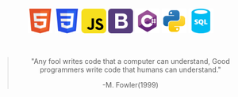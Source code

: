 <p align="center">
<!--   <strong>Technologies</strong> -->
</p>

<p align="center">
  <code><img height="50" src="./icons_tecnologias/html5-svgrepo-com.svg" alt="Hypertext Markup language" title="Html5" /></code>
  <code><img height="50" src="./icons_tecnologias/css3-svgrepo-com.svg" alt="Cascating cheat style" title="Css3" /></code>
  <code><img height="50" src="./icons_tecnologias/javascript-svgrepo-com.svg" alt="JavaScript" title="JavaScript/EcmaScript" /></code>
  <code><img height="50" src="./icons_tecnologias/bootstrap-svgrepo-com.svg" alt="Bootstrap" title="Bootstrap" /></code>
<!--   <code><img height="50" src="./icons_tecnologias/reactjs-svgrepo-com.svg" alt="React" title="React" /></code> -->
  <code><img height="50" src="./icons_tecnologias/csharp-svgrepo-com.svg" alt="Csharp" title="Csharp" /></code>
  <code><img height="50" src="./icons_tecnologias/python-svgrepo-com.svg" alt="Python" title="Python" /></code>
  <code><img height="50" src="./icons_tecnologias/sql-database-generic-svgrepo-com.svg" alt="Sql" title="Sql" /></code>
</p>

<br/>

<blockquote align="center">
  <p>"Any fool writes code that a computer can understand, Good programmers write code that humans can understand."</p>
  <footer>-M. Fowler(1999)</footer>
</blockquote>

<br/>
